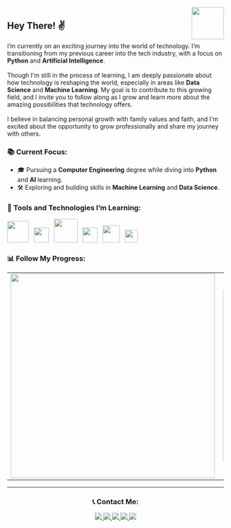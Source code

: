 
<a href="https://arnaldorocha.github.io/portfolio/" alt="Portfolio" target="_blank">
  <img src="https://img.shields.io/badge/-Portfolio-009?style=flat-square&logo=Portfolio&logoColor=white&link" 
       width="75" 
       align="right" />
</a>

<h2 align="left">Hey There! ✌</h2>

<p>
   I’m currently on an exciting journey into the world of technology. I’m transitioning from my previous career into the tech industry, with a focus on <b>Python</b> and <b>Artificial Intelligence</b>. 
  <br><br>
  Though I'm still in the process of learning, I am deeply passionate about how technology is reshaping the world, especially in areas like <b>Data Science</b> and <b>Machine Learning</b>. My goal is to contribute to this growing field, and I invite you to follow along as I grow and learn more about the amazing possibilities that technology offers.
  <br>
  <br>
  I believe in balancing personal growth with family values and faith, and I'm excited about the opportunity to grow professionally and share my journey with others.
</p>

<h3 align="left">📚 Current Focus:</h3>
<ul>
  <li>🎓 Pursuing a <b>Computer Engineering</b> degree while diving into <b>Python</b> and <b>AI</b> learning.</li>
  <li>🛠️ Exploring and building skills in <b>Machine Learning</b> and <b>Data Science</b>.</li>
</ul>

<h3 align="left">🔧 Tools and Technologies I’m Learning:</h3>
<p align="left">
  <img src="https://raw.githubusercontent.com/dhanishgajjar/vscode-icons/master/png/default_dark.png" width="50" />
  &nbsp;
  <img src="https://logodownload.org/wp-content/uploads/2016/10/html5-logo-10.png" width="35" />
  &nbsp;
  <img src="https://cdn.freebiesupply.com/logos/large/2x/css3-logo-png-transparent.png" width="55" />
  &nbsp;
  <img src="https://cdn.freelogovectors.net/wp-content/uploads/2020/11/javascript_logo-768x873.png" width="35" />
  &nbsp;
  <img src="https://brandslogos.com/wp-content/uploads/images/large/python-logo.png" width="40" />
  &nbsp;
  <img src="https://static-00.iconduck.com/assets.00/sql-database-generic-icon-1521x2048-d0vdpxpg.png" width="30" />
</p>

<h3 align="left">📊 Follow My Progress:</h3>
<center>
  <table>
    <tr>
      <td>
        <img width="475px" align="left" 
             src="https://github-readme-stats.vercel.app/api?username=arnaldorocha&amp;show_icons=true&amp;title_color=fff&amp;icon_color=79ff97&amp;text_color=9f9f9f&amp;bg_color=151515" 
             style="max-width:100%;" />
      </td>
      <td>
        <img width="400px" align="left" 
             src="https://github-readme-stats.vercel.app/api/top-langs/?username=arnaldorocha&amp;hide=html,TSQL,CSS,SCSS&amp;layout=compact&amp;count_private=true&amp;langs_count=8&amp;show_icons=true&amp;title_color=fff&amp;icon_color=79ff97&amp;text_color=9f9f9f&amp;bg_color=151515" />
      </td>        
    </tr>   
  </table>
</center>

<hr>

<h3 align="center">📞 Contact Me:</h3>
<p align="center">
  <a href="http://api.whatsapp.com/send?1=pt_BR&phone=5542988698860" alt="WhatsApp" target="_blank">  
    <img src="https://img.shields.io/badge/-Whatsapp-4CA143?style=flat-square&labelColor=4CA143&logo=whatsapp&logoColor=white&link" />
  </a>
  <a href="mailto:arnaldorochafilho@gmail.com" alt="Gmail" target="_blank">
    <img src="https://img.shields.io/badge/-Gmail-c14438?style=flat-square&logo=Gmail&logoColor=white&link=mailto:arnaldorochafilho@gmail.com" />
  </a>
  <a href="https://www.linkedin.com/in/arnaldo-rocha-filho-52ba03163/" alt="LinkedIn" target="_blank">
    <img src="https://img.shields.io/badge/-LinkedIn-blue?style=flat-square&logo=Linkedin&logoColor=white&link" />
  </a>
  <a href="https://www.facebook.com/supernaldo/" alt="Facebook" target="_blank">
    <img src="https://img.shields.io/badge/-Facebook-006?style=flat-square&logo=Facebook&logoColor=white&link" />
  </a>
  <a href="https://www.instagram.com/arnaldorochafilho" alt="Instagram" target="_blank">
    <img src="https://img.shields.io/badge/-Instagram-993399?style=flat-square&logo=Instagram&logoColor=white&link" />
  </a>
</p>
